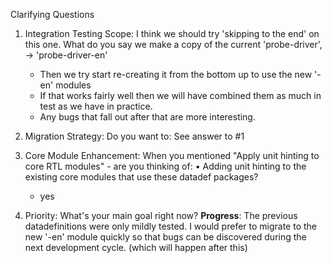 
  Clarifying Questions

  1. Integration Testing Scope: 
	I think we should try 'skipping to the end' on this one. What do you say we make a copy of the current 'probe-driver', -> 'probe-driver-en'

		- Then we try start re-creating it from the bottom up to use the new '-en' modules 
		- If that works fairly well then we will have combined them as much in test as we have in practice. 
		- Any bugs that fall out after that are more interesting.
  2. Migration Strategy: Do you want to:
	   See answer to #1
  3. Core Module Enhancement: When you mentioned "Apply unit hinting to core RTL modules" - are you thinking of:
    • Adding unit hinting to the existing core modules that use these datadef packages?
		- yes
	
  4. Priority: What's your main goal right now?
	   **Progress**: The previous datadefinitions were only mildly tested. I would prefer to migrate to the new '-en' module quickly so that bugs can be discovered during the next development cycle. (which will happen after this)
